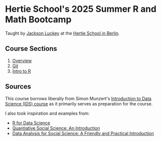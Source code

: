 # Hertie School's 2025 Summer R and Math Bootcamp

Taught by [Jackson Luckey](http://www.jacksonmluckey.com) at the [Hertie School in Berlin](https://www.hertie-school.org/en/).

## Course Sections

1. [Overview](01-overview/)
2. [Git](02-git/)
3. [Intro to R](03-R-intro/)

## Sources

This course borrows liberally from Simon Munzert's [Introduction to Data Science (IDS) course](https://github.com/intro-to-data-science-24/) as it primarily serves as preparation for the course.

I also took inspiration and examples from:

- [R for Data Science](https://r4ds.hadley.nz/)
- [Quantiative Social Science: An Introduction](https://press.princeton.edu/books/paperback/9780691175461/quantitative-social-science)
- [Data Analysis for Social Science: A Friendly and Practical Introduction](https://press.princeton.edu/books/paperback/9780691199436/data-analysis-for-social-science)